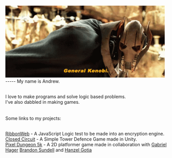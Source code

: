 ![Kenobi](kenobi.gif)
----- My name is Andrew.

<br>
I love to make programs and solve logic based problems. <br>
I've also dabbled in making games. <br>
<br>
<br> 
Some links to my projects: <br>
<br>

[RibbonWeb](https://ribbonweb.net/Index.html) - A JavaScript Logic test to be made into an encryption engine. <br>
[Closed Circuit](https://closedcircuitgame.net/Index.html) - A Simple Tower Defence Game made in Unity. <br>
[Pixel Dungeon 5k](https://pixeldungeon5k.com/Index.html) - A 2D platformer game made in collaboration with [Gabriel Hager](https://github.com/gabrielhager) [Brandon Sundell](https://github.com/BrandonSundell) and [Hanzel Gotia](https://github.com/hgotia)

<!--
**Makairo/Makairo** is a ✨ _special_ ✨ repository because its `README.md` (this file) appears on your GitHub profile.

Here are some ideas to get you started:

- 🔭 I’m currently working on ...
- 🌱 I’m currently learning ...
- 👯 I’m looking to collaborate on ...
- 🤔 I’m looking for help with ...
- 💬 Ask me about ...
- 📫 How to reach me: ...
- 😄 Pronouns: ...
- ⚡ Fun fact: ...
-->
